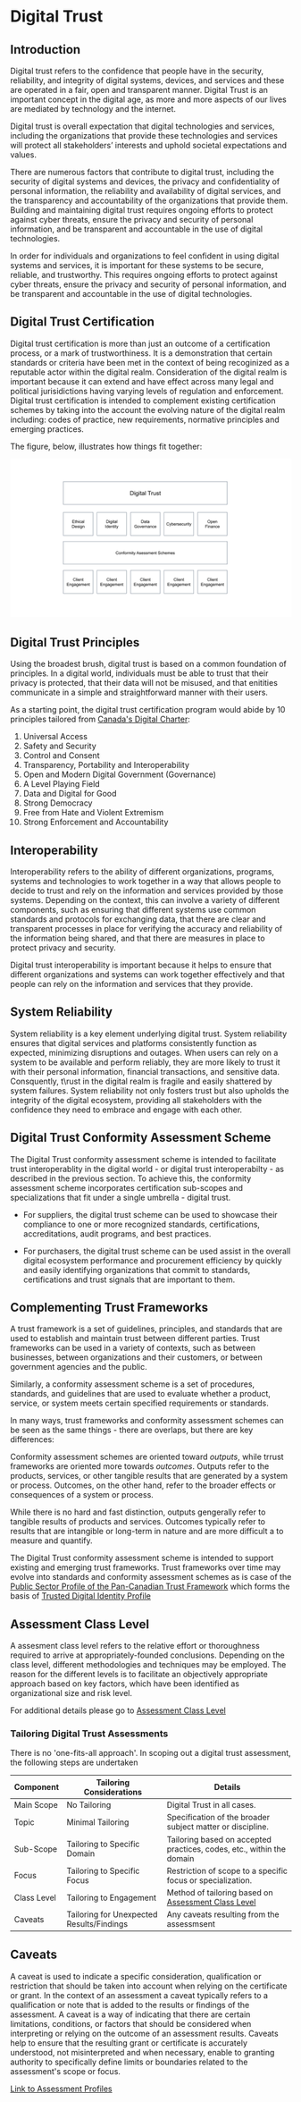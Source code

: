# Digital Trust

## Introduction

Digital trust refers to the confidence that people have in the security, reliability, and integrity of digital systems, devices, and services and these are operated in a fair, open and transparent manner. Digital Trust is an important concept in the digital age, as more and more aspects of our lives are mediated by technology and the internet.

Digital trust is overall expectation that digital technologies and services, including the organizations that provide these technologies and services will protect all stakeholders’ interests and uphold societal expectations and values.

There are numerous factors that contribute to digital trust, including the security of digital systems and devices, the privacy and confidentiality of personal information, the reliability and availability of digital services, and the transparency and accountability of the organizations that provide them. Building and maintaining digital trust requires ongoing efforts to protect against cyber threats, ensure the privacy and security of personal information, and be transparent and accountable in the use of digital technologies.

In order for individuals and organizations to feel confident in using digital systems and services, it is important for these systems to be secure, reliable, and trustworthy. This requires ongoing efforts to protect against cyber threats, ensure the privacy and security of personal information, and be transparent and accountable in the use of digital technologies.

## Digital Trust Certification

Digital trust certification is more than just an outcome of a certification process, or a mark of trustworthiness. It is a demonstration that certain standards or criteria have been met in the context of being recoginized as a reputable actor within the digital realm. Consideration of the digital realm is important because it can extend and have effect across many legal and political jurisidictions having varying levels of regulation and enforcement. Digital trust certification is intended to complement existing certification schemes by taking into the account the evolving nature of the digital realm including: codes of practice, new requirements, normative principles and emerging practices.

The figure, below, illustrates how things fit together:

![Digital Trust](./images/digital-trust-scheme.png)

## Digital Trust Principles

Using the broadest brush, digital trust is based on a common foundation of principles. In a digital world, individuals must be able to trust that their privacy is protected, that their data will not be misused, and that enitities communicate in a simple and straightforward manner with their users.

As a starting point, the digital trust certification program would abide by 10 principles tailored from [Canada's Digital Charter](https://www.ic.gc.ca/eic/site/062.nsf/%20eng/h_00108.html):

1. Universal Access
2. Safety and Security
3. Control and Consent
4. Transparency, Portability and Interoperability
5. Open and Modern Digital Government (Governance)
6. A Level Playing Field
7. Data and Digital for Good
8. Strong Democracy
9. Free from Hate and Violent Extremism
10. Strong Enforcement and Accountability

## Interoperability

Interoperability refers to the ability of different organizations, programs, systems and technologies to work together in a way that allows people to decide to trust and rely on the information and services provided by those systems. Depending on the context, this can involve a variety of different components, such as ensuring that different systems use common standards and protocols for exchanging data, that there are clear and transparent processes in place for verifying the accuracy and reliability of the information being shared, and that there are measures in place to protect privacy and security.

Digital trust interoperability is important because it helps to ensure that different organizations and systems can work together effectively and that people can rely on the information and services that they provide.

## System Reliability

System reliability is a key element underlying digital trust. System reliability ensures that digital services and platforms consistently function as expected, minimizing disruptions and outages. When users can rely on a system to be available and perform reliably, they are more likely to trust it with their personal information, financial transactions, and sensitive data. Consquently, t\rust in the digital realm is fragile and easily shattered by system failures. System reliability not only fosters trust but also upholds the integrity of the digital ecosystem, providing all stakeholders with the confidence they need to embrace and engage with each other.

## Digital Trust Conformity Assessment Scheme

The Digital Trust conformity assessment scheme is intended to facilitate trust interoperablity in the digital world - or digital trust interoperabilty - as described in the previous section. To achieve this, the conformity assessment scheme incorporates certification sub-scopes and specializations that fit under a single umbrella - digital trust.

* For suppliers, the digital trust scheme can be used to showcase their compliance to one or more recognized standards, certifications, accreditations, audit programs, and best practices.

* For purchasers, the digital trust scheme can be used assist in the overall digital ecosystem performance and procurement efficiency by quickly and easily identifying organizations that commit to standards, certifications and trust signals that are important to them.

## Complementing Trust Frameworks

A trust framework is a set of guidelines, principles, and standards that are used to establish and maintain trust between different parties. Trust frameworks can be used in a variety of contexts, such as between businesses, between organizations and their customers, or between government agencies and the public.

Similarly, a conformity assessment scheme is a set of procedures, standards, and guidelines that are used to evaluate whether a product, service, or system meets certain specified requirements or standards.

In many ways, trust frameworks and conformity assessment schemes can be seen as the same things - there are overlaps, but there are key differences:

Conformity assessment schemes are oriented toward *outputs*, while trrust frameworks are oriented more towards *outcomes*. Outputs refer to the products, services, or other tangible results that are generated by a system or process. Outcomes, on the other hand, refer to the broader effects or consequences of a system or process.

While there is no hard and fast distinction, outputs gengerally refer to tangible results of products and services. Outcomes typically refer to results that are intangible or long-term in nature and are more difficult a to measure and quantify.

The Digital Trust conformity assessment scheme is intended to support existing and emerging trust frameworks. Trust frameworks over time may evolve into standards and conformity assessment schemes as is case of the [Public Sector Profile of the Pan-Canadian Trust Framework](https://github.com/canada-ca/PCTF-CCP/tree/master/Version1_4) which forms the basis of [Trusted Digital Identity Profile](./digital-identity-profile.md)

## Assessment Class Level

A assesment class level refers to the relative effort or thoroughness required to arrive at appropriately-founded conclusions. Depending on the class level, different methodologies and techniques may be employed. The reason for the different levels is to facilitate an objectively appropriate approach based on key factors, which have been identified as organizational size and risk level.

For additional details please go to [Assessment Class Level](./assessment-class-level.md)

### Tailoring Digital Trust Assessments

There is no 'one-fits-all approach'. In scoping out a digital trust assessment, the following steps are undertaken

|Component|Tailoring Considerations|Details|
|---|---|---|
|Main Scope|No Tailoring| Digital Trust in all cases.|
|Topic|Minimal Tailoring| Specification of the broader subject matter or discipline.|
|Sub-Scope|Tailoring to Specific Domain|Tailoring based on accepted practices, codes, etc., within the domain|
|Focus|Tailoring to Specific Focus|Restriction of scope to a specific focus or specialization.|
|Class Level|Tailoring to Engagement |Method of tailoring based on [Assessment Class Level](./assessment-class-level.md)|
|Caveats|Tailoring for Unexpected Results/Findings|Any caveats resulting from the assessmsent|

## Caveats

A caveat is used to indicate a specific consideration, qualification or restriction that should be taken into account when relying on the certificate or grant. In the context of an assessment a caveat typically refers to a qualification or note that is added to the results or findings of the assessment. A caveat is a way of indicating that there are certain limitations, conditions, or factors that should be considered when interpreting or relying on the outcome of an assessment results. Caveats help to ensure that the resulting grant or certificate is accurately understood, not misinterpreted and when necessary, enable to granting authority to specifically define limits or boundaries related to the assessment's scope or focus.

[Link to Assessment Profiles](profiles-overview.md)
